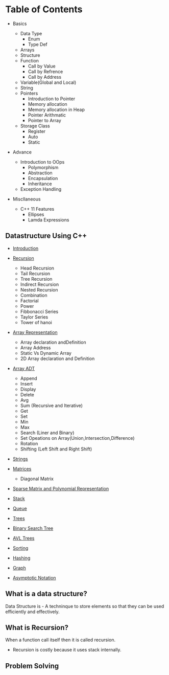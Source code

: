 # Table of Contents

* Basics
  * Data Type
    * Enum
    * Type Def
  * Arrays
  * Structure
  * Function
    * Call by Value
    * Call by Refrence
    * Call by Address
  * Variable(Global and Local)
  * String
  * Pointers
    * Introduction to Pointer
    * Memory allocation
    * Memory allocation in Heap
    * Pointer Arithmatic
    * Pointer to Array
  * Storage Class
    * Register
    * Auto
    * Static

* Advance
  * Introduction to OOps
    * Polymorphism
    * Abstraction
    * Encapsulation
    * Inheritance
  * Exception Handling
* Miscllaneous
  * C++ 11 Features
    * Ellipses
    * Lamda Expressions

## Datastructure Using C++

* [Introduction](#datastructure)
* [Recursion](#Recursion)
  * Head Recursion
  * Tail Recursion
  * Tree Recursion
  * Indirect Recursion
  * Nested Recursion
  * Combination
  * Factorial
  * Power
  * Fibbonacci Series
  * Taylor Series
  * Tower of hanoi
* [Array Representation](#Array_representation)
  * Array declaration andDefinition
  * Array Address
  * Static Vs Dynamic Array
  * 2D Array declaration and Definition
* [Array ADT](#Array_ADT)
  * Append
  * Insert
  * Display
  * Delete
  * Avg
  * Sum (Recursive and Iterative)
  * Get
  * Set
  * Min
  * Max
  * Search (Liner and Binary)
  * Set Opeations on Array(Union,Intersection,Difference)
  * Rotation
  * Shifting (Left Shift and Right Shift)

* [Strings](#Strings)
* [Matrices](#Matrices)
  * Diagonal Matrix

* [Sparse Matrix and Polynomial Representation](#sparse_matrix_and_polynomial_representation)
* [Stack](#stack)
* [Queue](#Queue)
* [Trees](#Trees)
* [Binary Search Tree]($Binary_Search_Tree)
* [AVL Trees]($AVL_Trees)
* [Sorting]($sorting)
* [Hashing]($Hashing)
* [Graph]($Graph)
* [Asymptotic Notation]($Asymptotic_notation)

## What is a data structure<a name="#datastructure"></a>?

Data Structure is -
A techninque to store elements so that they can be used efficiently and effectively.

## What is Recursion?

When a function call itself then it is called recursion.

* Recursion is costly because it uses stack internally.

## Problem Solving
